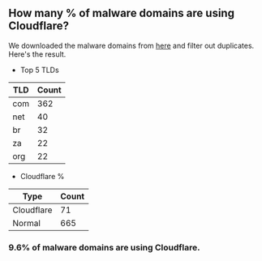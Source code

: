## How many % of malware domains are using Cloudflare?


We downloaded the malware domains from [here](https://urlhaus.abuse.ch) and filter out duplicates.
Here's the result.


[//]: # (start replacement)


- Top 5 TLDs

| TLD | Count |
| --- | --- |
| com | 362 |
| net | 40 |
| br | 32 |
| za | 22 |
| org | 22 |


- Cloudflare %

| Type | Count |
| --- | --- |
| Cloudflare | 71 |
| Normal | 665 |


### 9.6% of malware domains are using Cloudflare.